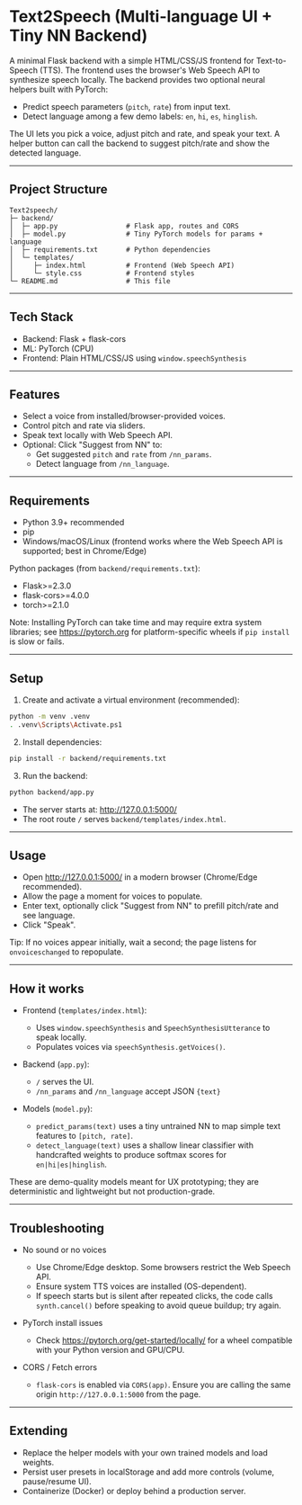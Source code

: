 # Text2Speech (Multi-language UI + Tiny NN Backend)

A minimal Flask backend with a simple HTML/CSS/JS frontend for Text-to-Speech (TTS). The frontend uses the browser's Web Speech API to synthesize speech locally. The backend provides two optional neural helpers built with PyTorch:

- Predict speech parameters (`pitch`, `rate`) from input text.
- Detect language among a few demo labels: `en`, `hi`, `es`, `hinglish`.

The UI lets you pick a voice, adjust pitch and rate, and speak your text. A helper button can call the backend to suggest pitch/rate and show the detected language.

---

## Project Structure

```
Text2speech/
├─ backend/
│  ├─ app.py                 # Flask app, routes and CORS
│  ├─ model.py               # Tiny PyTorch models for params + language
│  ├─ requirements.txt       # Python dependencies
│  └─ templates/
│     ├─ index.html          # Frontend (Web Speech API)
│     └─ style.css           # Frontend styles
└─ README.md                 # This file
```

---

## Tech Stack

- Backend: Flask + flask-cors
- ML: PyTorch (CPU)
- Frontend: Plain HTML/CSS/JS using `window.speechSynthesis`

---

## Features

- Select a voice from installed/browser-provided voices.
- Control pitch and rate via sliders.
- Speak text locally with Web Speech API.
- Optional: Click "Suggest from NN" to:
  - Get suggested `pitch` and `rate` from `/nn_params`.
  - Detect language from `/nn_language`.

---

## Requirements

- Python 3.9+ recommended
- pip
- Windows/macOS/Linux (frontend works where the Web Speech API is supported; best in Chrome/Edge)

Python packages (from `backend/requirements.txt`):
- Flask>=2.3.0
- flask-cors>=4.0.0
- torch>=2.1.0

Note: Installing PyTorch can take time and may require extra system libraries; see https://pytorch.org for platform-specific wheels if `pip install` is slow or fails.

---

## Setup

1) Create and activate a virtual environment (recommended):

```bash
python -m venv .venv
. .venv\Scripts\Activate.ps1
```

2) Install dependencies:

```bash
pip install -r backend/requirements.txt
```

3) Run the backend:

```bash
python backend/app.py
```

- The server starts at: http://127.0.0.1:5000/
- The root route `/` serves `backend/templates/index.html`.

---

## Usage

- Open http://127.0.0.1:5000/ in a modern browser (Chrome/Edge recommended).
- Allow the page a moment for voices to populate.
- Enter text, optionally click "Suggest from NN" to prefill pitch/rate and see language.
- Click "Speak".

Tip: If no voices appear initially, wait a second; the page listens for `onvoiceschanged` to repopulate.

---

## How it works

- Frontend (`templates/index.html`):
  - Uses `window.speechSynthesis` and `SpeechSynthesisUtterance` to speak locally.
  - Populates voices via `speechSynthesis.getVoices()`.

- Backend (`app.py`):
  - `/` serves the UI.
  - `/nn_params` and `/nn_language` accept JSON `{text}` 

- Models (`model.py`):
  - `predict_params(text)` uses a tiny untrained NN to map simple text features to `[pitch, rate]`.
  - `detect_language(text)` uses a shallow linear classifier with handcrafted weights to produce softmax scores for `en|hi|es|hinglish`.

These are demo-quality models meant for UX prototyping; they are deterministic and lightweight but not production-grade.

---

## Troubleshooting

- No sound or no voices
  - Use Chrome/Edge desktop. Some browsers restrict the Web Speech API.
  - Ensure system TTS voices are installed (OS-dependent).
  - If speech starts but is silent after repeated clicks, the code calls `synth.cancel()` before speaking to avoid queue buildup; try again.

- PyTorch install issues
  - Check https://pytorch.org/get-started/locally/ for a wheel compatible with your Python version and GPU/CPU.

- CORS / Fetch errors
  - `flask-cors` is enabled via `CORS(app)`. Ensure you are calling the same origin `http://127.0.0.1:5000` from the page.

---

## Extending

- Replace the helper models with your own trained models and load weights.
- Persist user presets in localStorage and add more controls (volume, pause/resume UI).
- Containerize (Docker) or deploy behind a production server.

